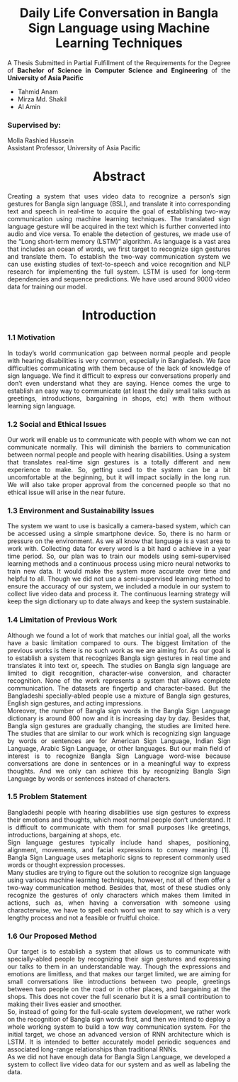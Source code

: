 <h1 align="center">Daily Life Conversation in Bangla Sign Language using Machine Learning Techniques</h1>
<p align= "justify">
A Thesis Submitted in Partial Fulfillment of the Requirements for the Degree of <b>Bachelor of Science in Computer Science and Engineering</b> of the <b>University of Asia Pacific</b>
</p>
<ul>
  <li>Tahmid Anam</li>
  <li>Mirza Md. Shakil</li>
  <li>Al Amin</li>
</ul>
<h3><b>Supervised by: </b> <br></h3>
Molla Rashied Hussein <br>
Assistant Professor, University of Asia Pacific
<h1 align="center">Abstract</h1>
<p align= "justify">
Creating a system that uses video data to recognize a person’s sign gestures for Bangla sign language (BSL), and translate it into corresponding text and speech in real-time to  acquire the goal of establishing two-way communication using machine learning techniques. The translated sign language gesture will be acquired in the text which is further converted into audio and vice versa. To enable the detection of gestures, we  made use of the “Long short-term memory (LSTM)” algorithm. As language is a vast area that includes an ocean of words, we first target to recognize sign gestures and translate them. To establish the two-way communication system we can use existing studies of text-to-speech and voice recognition and NLP research for implementing the full system. LSTM is used for long-term dependencies and sequence predictions. We have used around 9000 video data for training our model. 
</p>
<h1 align="center">Introduction</h1>
<h3 align="">1.1 Motivation</h3>
<p align= "justify">
In today’s world communication gap between normal people and people with hearing disabilities is very common, especially in Bangladesh. We face difficulties communicating with them because of the lack of knowledge of sign language. We find it difficult to express our conversations properly and don’t even understand what they are saying. Hence comes the urge to establish an easy way to communicate (at least the daily small talks such as greetings, introductions, bargaining in shops, etc) with them without learning sign language.
</p>
<h3 align="">1.2 Social and Ethical Issues</h3>
<p align= "justify">
Our work will enable us to communicate with people with whom we can not communicate normally. This will diminish the barriers to communication between normal people and people with hearing disabilities. Using a system that translates real-time sign gestures is a totally different and new experience to make. So, getting used to the system can be a bit uncomfortable at the beginning, but it will impact socially in the long run. We will also take proper approval from the concerned people so that no ethical issue will arise in the near future.
</p>
<h3 align="">1.3 Environment and Sustainability Issues</h3>
<p align= "justify">
The system we want to use is basically a camera-based system, which can be accessed using a simple smartphone device. So, there is no harm or pressure on the environment. As we all know that language is a vast area to work with. Collecting data for every word is a bit hard o achieve in a year time period. So, our plan was to train our models using semi-supervised learning methods and a continuous process using micro neural networks to train new data. It would make the system more accurate over time and helpful to all. Though we did not use a semi-supervised learning method to ensure the accuracy of our system, we included a module in our system to collect live video data and process it. The continuous learning strategy will keep the sign dictionary up to date always and keep the system sustainable. 
</p>
<h3 align="">1.4 Limitation of Previous Work</h3>
<p align= "justify">
Although we found a lot of work that matches our initial goal, all the works have a basic limitation compared to ours. The biggest limitation of the previous works is there is no such work as we are aiming for. As our goal is to establish a system that recognizes Bangla sign gestures in real time and translates it into text or, speech. The studies on Bangla sign language are limited to digit recognition, character-wise conversion, and character recognition. None of the work represents a system that allows complete communication. The datasets are fingertip and character-based. But the Bangladeshi specially-abled people use a mixture of Bangla sign gestures, English sign gestures, and acting impressions. <br>
Moreover, the number of Bangla sign words in the Bangla Sign Language dictionary is around 800 now and it is increasing day by day. Besides that, Bangla sign gestures are gradually changing, the studies are limited here. The studies that are similar to our work which is recognizing sign language by words or sentences are for American Sign Language, Indian Sign Language, Arabic Sign Language, or other languages. But our main field of interest is to recognize Bangla Sign Language word-wise because conversations are done in sentences or in a meaningful way to express thoughts. And we only can achieve this by recognizing Bangla Sign Language by words or sentences instead of characters. 
</p>
<h3 align="">1.5 Problem Statement</h3>
<p align= "justify">
Bangladeshi people with hearing disabilities use sign gestures to express their emotions and thoughts, which most normal people don’t understand. It is difficult to communicate with them for small purposes like greetings, introductions, bargaining at shops, etc. <br>
Sign language gestures typically include hand shapes, positioning, alignment, movements, and facial expressions to convey meaning [1]. Bangla Sign Language uses metaphoric signs to represent commonly used words or thought expression processes. <br>
Many studies are trying to figure out the solution to recognize sign language using various machine learning techniques, however, not all of them offer a two-way communication method. Besides that, most of these studies only recognize the gestures of only characters which makes them limited in actions, such as, when having a conversation with someone using characterwise, we have to spell each word we want to say which is a very lengthy process and not a feasible or fruitful choice. 
</p>
<h3 align="">1.6 Our Proposed Method</h3>
<p align= "justify">
Our target is to establish a system that allows us to communicate with specially-abled people by recognizing their sign gestures and expressing our talks to them in an understandable way. Though the expressions and emotions are limitless, and that makes our target limited, we are aiming for small conversations like introductions between two people, greetings between two people on the road or in other places, and bargaining at the shops. This does not cover the full scenario but it is a small contribution to making their lives easier and smoother. <br>
So, instead of going for the full-scale system development, we rather work on the recognition of Bangla sign words first, and then we intend to deploy a whole working system to build a tow way communication system. For the initial target, we chose an advanced version of RNN architecture which is LSTM. It is intended to better accurately model periodic sequences and associated long-range relationships than traditional RNNs.<br>
As we did not have enough data for Bangla Sign Language, we developed a system to collect live video data for our system and as well as labeling the data. 
</p>
